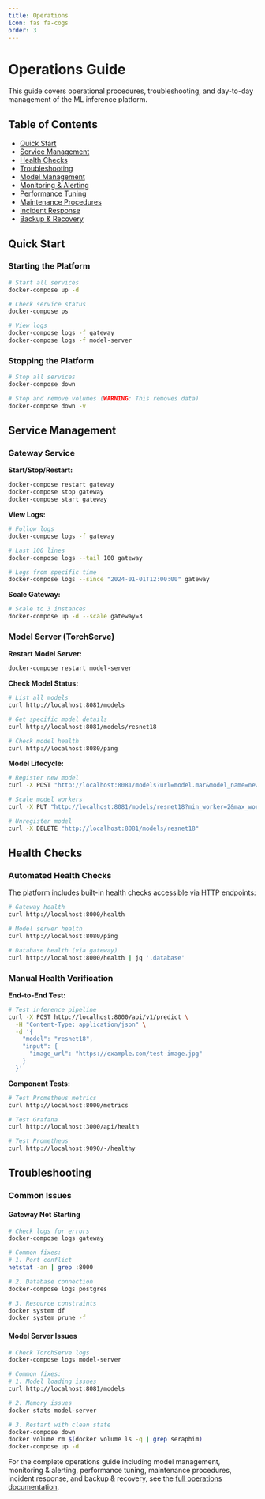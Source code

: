 ```yaml
---
title: Operations
icon: fas fa-cogs
order: 3
---
```


# Operations Guide

This guide covers operational procedures, troubleshooting, and day-to-day management of the ML inference platform.

## Table of Contents

- [Quick Start](#quick-start)
- [Service Management](#service-management)
- [Health Checks](#health-checks)
- [Troubleshooting](#troubleshooting)
- [Model Management](#model-management)
- [Monitoring & Alerting](#monitoring--alerting)
- [Performance Tuning](#performance-tuning)
- [Maintenance Procedures](#maintenance-procedures)
- [Incident Response](#incident-response)
- [Backup & Recovery](#backup--recovery)

## Quick Start

### Starting the Platform
```bash
# Start all services
docker-compose up -d

# Check service status
docker-compose ps

# View logs
docker-compose logs -f gateway
docker-compose logs -f model-server
```

### Stopping the Platform
```bash
# Stop all services
docker-compose down

# Stop and remove volumes (WARNING: This removes data)
docker-compose down -v
```

## Service Management

### Gateway Service

**Start/Stop/Restart:**
```bash
docker-compose restart gateway
docker-compose stop gateway
docker-compose start gateway
```

**View Logs:**
```bash
# Follow logs
docker-compose logs -f gateway

# Last 100 lines
docker-compose logs --tail 100 gateway

# Logs from specific time
docker-compose logs --since "2024-01-01T12:00:00" gateway
```

**Scale Gateway:**
```bash
# Scale to 3 instances
docker-compose up -d --scale gateway=3
```

### Model Server (TorchServe)

**Restart Model Server:**
```bash
docker-compose restart model-server
```

**Check Model Status:**
```bash
# List all models
curl http://localhost:8081/models

# Get specific model details
curl http://localhost:8081/models/resnet18

# Check model health
curl http://localhost:8080/ping
```

**Model Lifecycle:**
```bash
# Register new model
curl -X POST "http://localhost:8081/models?url=model.mar&model_name=new_model"

# Scale model workers
curl -X PUT "http://localhost:8081/models/resnet18?min_worker=2&max_worker=4"

# Unregister model
curl -X DELETE "http://localhost:8081/models/resnet18"
```

## Health Checks

### Automated Health Checks

The platform includes built-in health checks accessible via HTTP endpoints:

```bash
# Gateway health
curl http://localhost:8000/health

# Model server health
curl http://localhost:8080/ping

# Database health (via gateway)
curl http://localhost:8000/health | jq '.database'
```

### Manual Health Verification

**End-to-End Test:**
```bash
# Test inference pipeline
curl -X POST http://localhost:8000/api/v1/predict \
  -H "Content-Type: application/json" \
  -d '{
    "model": "resnet18",
    "input": {
      "image_url": "https://example.com/test-image.jpg"
    }
  }'
```

**Component Tests:**
```bash
# Test Prometheus metrics
curl http://localhost:8000/metrics

# Test Grafana
curl http://localhost:3000/api/health

# Test Prometheus
curl http://localhost:9090/-/healthy
```

## Troubleshooting

### Common Issues

#### Gateway Not Starting
```bash
# Check logs for errors
docker-compose logs gateway

# Common fixes:
# 1. Port conflict
netstat -an | grep :8000

# 2. Database connection
docker-compose logs postgres

# 3. Resource constraints
docker system df
docker system prune -f
```

#### Model Server Issues
```bash
# Check TorchServe logs
docker-compose logs model-server

# Common fixes:
# 1. Model loading issues
curl http://localhost:8081/models

# 2. Memory issues
docker stats model-server

# 3. Restart with clean state
docker-compose down
docker volume rm $(docker volume ls -q | grep seraphim)
docker-compose up -d
```

For the complete operations guide including model management, monitoring & alerting, performance tuning, maintenance procedures, incident response, and backup & recovery, see the [full operations documentation](https://github.com/j0c2/project-seraphim/blob/main/docs/operations.md).
